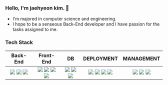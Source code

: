 ### Hello, I'm jaehyeon kim. 👋
  - I'm majored in computer science and engineering.
  - I hope to be a senseous Back-End developer and I have passion for the tasks assigned to me.

<!--
**FutureMaker0/FutureMaker0** is a ✨ _special_ ✨ repository because its `README.md` (this file) appears on your GitHub profile.

Here are some ideas to get you started:

- 🔭 I’m currently working on ...
- 🌱 I’m currently learning ...
- 👯 I’m looking to collaborate on ...
- 🤔 I’m looking for help with ...
- 💬 Ask me about ...
- 📫 How to reach me: ...
- 😄 Pronouns: ...
- ⚡ Fun fact: ...
-->

### Tech Stack
<table>
    <thead align="center">
        <tr>
            <th><span>Back-End</span></th>
            <th><span>Front-End</span></th>
            <th><span>DB</span></th>
            <th><span>DEPLOYMENT</span></th>
            <th><span>MANAGEMENT</span></th>
        </tr>
    </thead>
    <tbody>
          <td align="center">
              <img src="https://img.shields.io/badge/python-3776AB?style=for-the-badge&logo=python&logoColor=white">
              <img src="https://img.shields.io/badge/django-092E20?style=for-the-badge&logo=django&logoColor=white">
              <img src="https://img.shields.io/badge/swagger-85EA2D?style=for-the-badge&logo=swagger&logoColor=white">
          </td>
          <td align="center">
              <img src="https://img.shields.io/badge/html5-E34F26?style=for-the-badge&logo=html5&logoColor=white">
            <img src="https://img.shields.io/badge/css-1572B6?style=for-the-badge&logo=css3&logoColor=white">
              <img src="https://img.shields.io/badge/bootstrap-7952B3?style=for-the-badge&logo=bootstrap&logoColor=white">
              <img src="https://img.shields.io/badge/javascript-F7DF1E?style=for-the-badge&logo=javascript&logoColor=black">
          </td>
          <td align="center">
              <img src="https://img.shields.io/badge/postgresql-4169E1?style=for-the-badge&logo=postgresql&logoColor=white">
              <img src="https://img.shields.io/badge/oracle-F80000?style=for-the-badge&logo=oracle&logoColor=white">
              <img src="https://img.shields.io/badge/mysql-4479A1?style=for-the-badge&logo=mysql&logoColor=white">
          </td>
          <td align="center">
              <img src="https://img.shields.io/badge/Amazon EC2-FF9900?style=for-the-badge&logo=Amazon EC2&logoColor=white">
              <img src="https://img.shields.io/badge/amazon s3-569A31?style=for-the-badge&logo=amazons3&logoColor=white">
              <img src="https://img.shields.io/badge/nginx-009639?style=for-the-badge&logo=nginx&logoColor=white">
              <img src="https://img.shields.io/badge/gunicorn-499848?style=for-the-badge&logo=gunicorn&logoColor=white">
          </td>
          <td align="center">
            <img src="https://img.shields.io/badge/github-181717?style=for-the-badge&logo=github&logoColor=white">
            <img src="https://img.shields.io/badge/notion-000000?style=for-the-badge&logo=notion&logoColor=white">
            <img src="https://img.shields.io/badge/git-F05032?style=for-the-badge&logo=git&logoColor=white">
          </td>
    </tbody>
</table>

